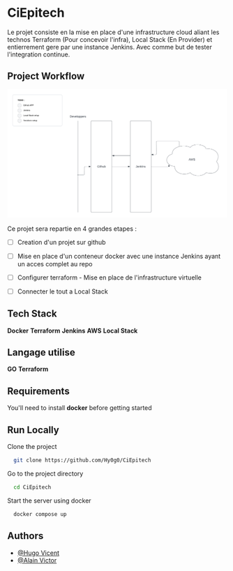
# CiEpitech

Le projet consiste en la mise en place d'une infrastructure cloud aliant les technos Terraform (Pour concevoir l'infra), Local Stack (En Provider) et entierrement gere par une instance Jenkins. Avec comme but de tester l'integration continue.


## Project Workflow

![Project workflow](.github/diagram.png)

Ce projet sera repartie en 4 grandes etapes :

- [ ] Creation d'un projet sur github

- [ ] Mise en place d'un conteneur docker avec une instance Jenkins ayant un acces complet au repo

- [ ] Configurer terraform - Mise en place de l'infrastructure virtuelle

- [ ] Connecter le tout a Local Stack

## Tech Stack

**Docker**
**Terraform**
**Jenkins**
**AWS**
**Local Stack**

## Langage utilise
**GO**
**Terraform**

## Requirements

You'll need to install **docker** before getting started
    
## Run Locally

Clone the project

```bash
  git clone https://github.com/Hy0g0/CiEpitech
```

Go to the project directory

```bash
  cd CiEpitech
```

Start the server using docker

```bash
  docker compose up
```


## Authors

- [@Hugo Vicent](https://github.com/Hy0g0)
- [@Alain Victor](https://github.com/avictor22)

